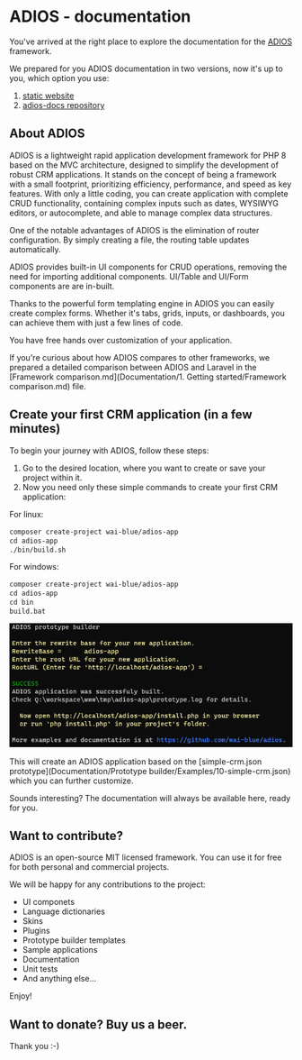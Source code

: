# ADIOS - documentation

You've arrived at the right place to explore the documentation for the [ADIOS](https://github.com/wai-blue/ADIOS) framework.

We prepared for you ADIOS documentation in two versions, now it's up to you, which option you use:

1. [static website](https://wai-blue.github.io/adios-docs/)
2. [adios-docs repository](https://github.com/wai-blue/adios-docs)

## About ADIOS

ADIOS is a lightweight rapid application development framework for PHP 8 based on the MVC architecture, designed to simplify the development of robust CRM applications. It stands on the concept of being a framework with a small footprint, prioritizing efficiency, performance, and speed as key features. With only a little coding, you can create application with complete CRUD functionality, containing complex inputs such as dates, WYSIWYG editors, or autocomplete, and able to manage complex data structures.

One of the notable advantages of ADIOS is the elimination of router configuration. By simply creating a file, the routing table updates automatically.

ADIOS provides built-in UI components for CRUD operations, removing the need for importing additional components. UI/Table and UI/Form components are are in-built.

Thanks to the powerful form templating engine in ADIOS you can easily create complex forms. Whether it's tabs, grids, inputs, or dashboards, you can achieve them with just a few lines of code.

You have free hands over customization of your application.

If you're curious about how ADIOS compares to other frameworks, we prepared a detailed comparison between ADIOS and Laravel in the [Framework comparison.md](Documentation/1. Getting started/Framework comparison.md) file.

## Create your first CRM application (in a few minutes)

To begin your journey with ADIOS, follow these steps:  

1. Go to the desired location, where you want to create or save your project within it.
2. Now you need only these simple commands to create your first CRM application:

For linux:
```
composer create-project wai-blue/adios-app
cd adios-app
./bin/build.sh
```

For windows:
```
composer create-project wai-blue/adios-app
cd adios-app
cd bin
build.bat
```

<img src="Documentation/Assets/Images/prototype-builder.png" />

This will create an ADIOS application based on the [simple-crm.json prototype](Documentation/Prototype builder/Examples/10-simple-crm.json) which you can further customize.

Sounds interesting? The documentation will always be available here, ready for you.

## Want to contribute?

ADIOS is an open-source MIT licensed framework. You can use it for free for both personal and commercial projects.

We will be happy for any contributions to the project:

  * UI componets
  * Language dictionaries
  * Skins
  * Plugins
  * Prototype builder templates
  * Sample applications
  * Documentation
  * Unit tests
  * And anything else...

Enjoy!

## Want to donate? Buy us a beer.

Thank you :-)
